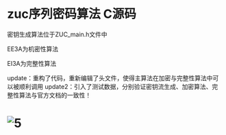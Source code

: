# zuc序列密码算法 C源码

密钥生成算法位于ZUC_main.h文件中

EE3A为机密性算法

EI3A为完整性算法

update：重构了代码，重新编辑了头文件，使得主算法在加密与完整性算法中可以被顺利调用
update2：引入了测试数据，分别验证密钥流生成、加密算法、完整性算法与官方文档的一致性！

![5](5.png)
=======